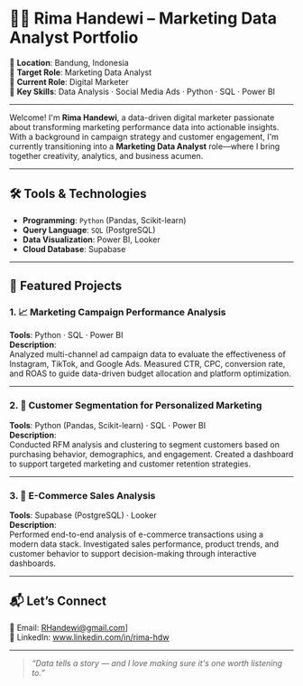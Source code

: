 # 👩‍💻 Rima Handewi – Marketing Data Analyst Portfolio

📍 **Location**: Bandung, Indonesia  
🎯 **Target Role**: Marketing Data Analyst  
💼 **Current Role**: Digital Marketer  
🧰 **Key Skills**: Data Analysis · Social Media Ads · Python · SQL · Power BI

---

Welcome! I'm **Rima Handewi**, a data-driven digital marketer passionate about transforming marketing performance data into actionable insights. With a background in campaign strategy and customer engagement, I'm currently transitioning into a **Marketing Data Analyst** role—where I bring together creativity, analytics, and business acumen.

---

## 🛠 Tools & Technologies

- **Programming**: `Python` (Pandas, Scikit-learn)
- **Query Language**: `SQL` (PostgreSQL)
- **Data Visualization**: Power BI, Looker
- **Cloud Database**: Supabase

---

## 📁 Featured Projects

### 1. 📈 Marketing Campaign Performance Analysis  
**Tools**: Python · SQL · Power BI  
**Description**:  
Analyzed multi-channel ad campaign data to evaluate the effectiveness of Instagram, TikTok, and Google Ads. Measured CTR, CPC, conversion rate, and ROAS to guide data-driven budget allocation and platform optimization.

---

### 2. 🧠 Customer Segmentation for Personalized Marketing  
**Tools**: Python (Pandas, Scikit-learn) · SQL · Power BI  
**Description**:  
Conducted RFM analysis and clustering to segment customers based on purchasing behavior, demographics, and engagement. Created a dashboard to support targeted marketing and customer retention strategies.

---

### 3. 🛒 E-Commerce Sales Analysis  
**Tools**: Supabase (PostgreSQL) · Looker  
**Description**:  
Performed end-to-end analysis of e-commerce transactions using a modern data stack. Investigated sales performance, product trends, and customer behavior to support decision-making through interactive dashboards.

---

## 📬 Let’s Connect

📧 Email: RHandewi@gmail.com]  
💼 LinkedIn: www.linkedin.com/in/rima-hdw 

---

> _“Data tells a story — and I love making sure it's one worth listening to.”_
